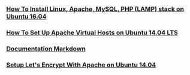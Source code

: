### [How To Install Linux, Apache, MySQL, PHP (LAMP) stack on Ubuntu 16.04](lamp-config)

### [How To Set Up Apache Virtual Hosts on Ubuntu 14.04 LTS](vhosts)

### [Documentation Markdown](documentation-markdown)

### [Setup Let's Encrypt With Apache on Ubuntu 14.04](letsencrypt)
